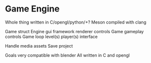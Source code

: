 # Game Engine

Whole thing written in C/opengl/python/+?
Meson compiled with clang

Game struct
    Engine
        gui framework
        renderer
        controls
    Game
        gameplay
        controls
        Game loop
        level(s)
        player(s)
        interface

Handle media assets
Save project

Goals
    very compatible with blender
    All written in C and opengl

